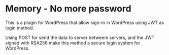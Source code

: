 # Memory - No more password

This is a plugin for WordPress that allow sign-in in WordPress using JWT as login method.

Using POST for send the data to server betweem servers, and the JWT signed with RSA256 make this method a secure login system for WordPress.
